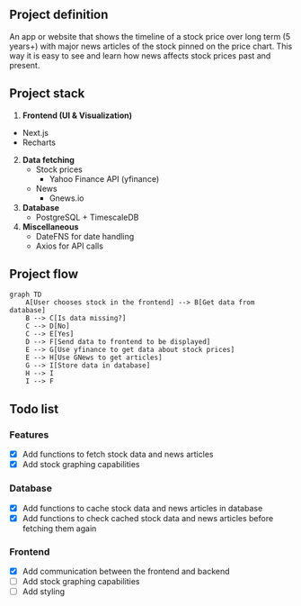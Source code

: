 ## Project definition
An app or website that shows the timeline of a stock price over long term (5 years+) with major news articles of the stock pinned on the price chart. This way it is easy to see and learn how news affects stock prices past and present.
## Project stack
1. **Frontend (UI & Visualization)**
- Next.js 
- Recharts
2. **Data fetching**
	- Stock prices
		- Yahoo Finance API (yfinance)
	- News
		 - Gnews.io
3. **Database**
	- PostgreSQL + TimescaleDB
4. **Miscellaneous**
	- DateFNS for date handling
	- Axios for API calls
## Project flow

```mermaid
graph TD
    A[User chooses stock in the frontend] --> B[Get data from database]
    B --> C[Is data missing?]
    C --> D[No]
	C --> E[Yes]
	D --> F[Send data to frontend to be displayed]
    E --> G[Use yfinance to get data about stock prices]
    E --> H[Use GNews to get articles]
    G --> I[Store data in database]
    H --> I
    I --> F
```

## Todo list
### Features
- [X] Add functions to fetch stock data and news articles
- [X] Add stock graphing capabilities

### Database
- [X] Add functions to cache stock data and news articles in database
- [X] Add functions to check cached stock data and news articles before fetching them again

### Frontend
- [X] Add communication between the frontend and backend
- [ ] Add stock graphing capabilities
- [ ] Add styling

